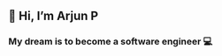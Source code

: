 ## 👋 Hi, I’m Arjun P
### My dream is to become a software engineer 💻 

<!---
arjun2004/arjun2004 is a ✨ special ✨ repository because its `README.md` (this file) appears on your GitHub profile.
You can click the Preview link to take a look at your changes.
--->

